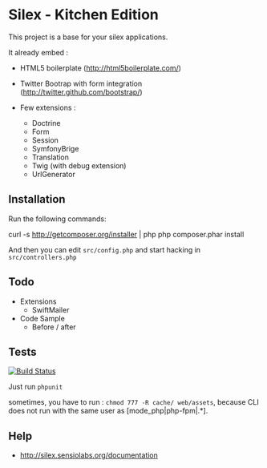 Silex - Kitchen Edition
=======================

This project is a base for your silex applications.

It already embed :

* HTML5 boilerplate (http://html5boilerplate.com/)
* Twitter Bootrap with form integration (http://twitter.github.com/bootstrap/)
* Few extensions :

  * Doctrine
  * Form
  * Session
  * SymfonyBrige
  * Translation
  * Twig (with debug extension)
  * UrlGenerator

Installation
------------

Run the following commands:

   curl -s http://getcomposer.org/installer | php
   php composer.phar install

And then you can edit `src/config.php` and start hacking in `src/controllers.php`

Todo
----

* Extensions
  * SwiftMailer
* Code Sample
  * Before / after

Tests
-----

[![Build Status](https://secure.travis-ci.org/lyrixx/Silex-Kitchen-Edition.png?branch=master)](http://travis-ci.org/lyrixx/Silex-Kitchen-Edition)

Just run `phpunit`

sometimes, you have to run : `chmod 777 -R cache/ web/assets`, because CLI does not run with the same user as  [mode_php|php-fpm|.*].

Help
----

* http://silex.sensiolabs.org/documentation
